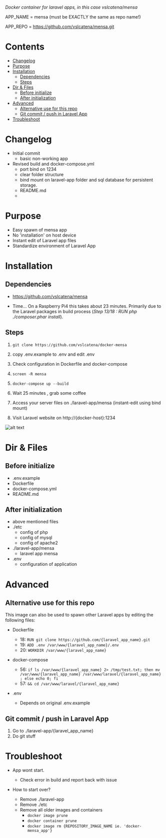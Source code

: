 *Docker container for laravel apps, in this case vslcatena/mensa*

APP_NAME = mensa (must be EXACTLY the same as repo name!)

APP_REPO = https://github.com/vslcatena/mensa.git

# Contents

- [Changelog](#changelog)
- [Purpose](#purpose)
- [Installation](#installation)
  - [Dependencies](#dependencies)
  - [Steps](#steps)
- [Dir & Files](#dir--files)
  - [Before initialize](#before-initialize)
  - [After initialization](#after-initialization)
- [Advanced](#advanced)
  - [Alternative use for this repo](#alternative-use-for-this-repo)
  - [Git commit / push in Laravel App](#git-commit--push-in-laravel-app)
- [Troubleshoot](#troubleshoot)

# Changelog
- Initial commit
  - basic non-working app
- Revised build and docker-compose.yml
  - port bind on 1234
  - clear folder structure
  - bind mount on laravel-app folder and sql database for persistent storage.
  - README.md
  - 


# Purpose
- Easy spawn of mensa app
- No 'installation' on host device
- Instant edit of Laravel app files
- Standardize environment of Laravel App


# Installation 

## Dependencies
- https://github.com/vslcatena/mensa 

- Time... On a Raspberry Pi4 this takes about 23 minutes. Primarily due to the Laravel packages in build process (*Step 13/18 : RUN php ./composer.phar install*).

## Steps

1. ```git clone https://github.com/vslcatena/docker-mensa```

2. copy .env.example to .env and edit .env

3. Check configuration in Dockerfile and docker-compose 

4. ```screen -R mensa```

5. ```docker-compose up --build``` 
6. Wait 25 minutes , grab some coffee
7. Access your server files on ./laravel-app/mensa (instant-edit using bind mount)
8. Visit Laravel website on http://{docker-host}:1234

![alt text](https://user-images.githubusercontent.com/12066560/89425998-f1ea6700-d739-11ea-8058-f7dcaeb96cf4.png)

# Dir & Files
## Before initialize
- .env.example
- Dockerfile
- docker-compose.yml
- README.md

## After initialization
- above mentioned files
- ./etc
  -  config of php
  -  config of mysql
  -  config of apache2
- ./laravel-app/mensa
  - laravel app mensa
- .env
  - configuration of application

# Advanced
## Alternative use for this repo
  This image can also be used to spawn other Laravel apps by editing the following files:
  - Dockerfile
    - 18: `RUN git clone https://github.com/{laravel_app_name}.git`
    - 19: `ADD .env /var/www/{laravel_app_name}/.env`
    - 20: `WORKDIR /var/www/{laravel_app_name}`

  - docker-compose
    - 56:  `if ls /var/www/{laravel_app_name} 2> /tmp/test.txt; then mv /var/www/{laravel_app_name} /var/www/laravel/{laravel_app_name} ; else echo 0; fi`
    - 57: `&& cd /var/www/laravel/{laravel_app_name}`
  - .env
    - Depends on original .env.example

## Git commit / push in Laravel App
1. Go to ./laravel-app/{laravel_app_name}
2. Do git stuff


# Troubleshoot
- App wont start.
  - Check error in build and report back with issue


- How to start over?
  - Remove ./laravel-app 
  - Remove ./etc
  - Remove all older images and containers
    - `docker image prune`
    - `docker container prune`
    - `docker image rm {REPOSITORY_IMAGE_NAME ie. 'docker-mensa_app'}`
